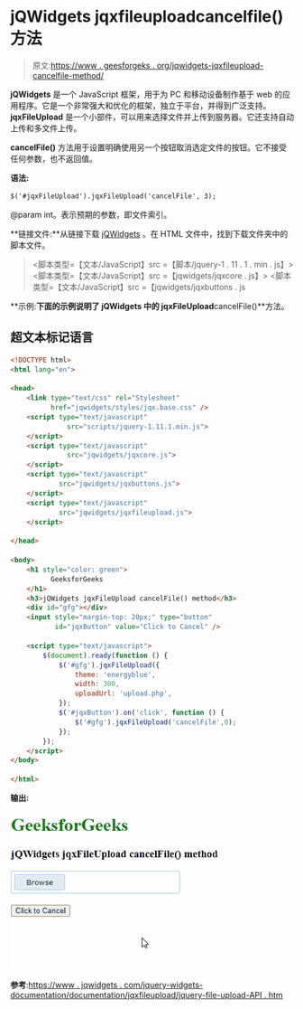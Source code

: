 # jQWidgets jqxfileuploadcancelfile()方法

> 原文:[https://www . geesforgeks . org/jqwidgets-jqxfileupload-cancelfile-method/](https://www.geeksforgeeks.org/jqwidgets-jqxfileupload-cancelfile-method/)

**jQWidgets** 是一个 JavaScript 框架，用于为 PC 和移动设备制作基于 web 的应用程序。它是一个非常强大和优化的框架，独立于平台，并得到广泛支持。 **jqxFileUpload** 是一个小部件，可以用来选择文件并上传到服务器。它还支持自动上传和多文件上传。

**cancelFile()** 方法用于设置明确使用另一个按钮取消选定文件的按钮。它不接受任何参数，也不返回值。

**语法:**

```html
$('#jqxFileUpload').jqxFileUpload('cancelFile', 3);
```

@param int。表示预期的参数，即文件索引。

**链接文件:**从链接下载 [jQWidgets](https://www.jqwidgets.com/download/) 。在 HTML 文件中，找到下载文件夹中的脚本文件。

> <link type="”text/css”" rel="”Stylesheet”" href="”jqwidgets/styles/jqx.base.css”">
> <脚本类型=【文本/JavaScript】src =【脚本/jquery-1 . 11 . 1 . min . js】></脚本>
> <脚本类型=【文本/JavaScript】src =【jqwidgets/jqxcore . js】></脚本>
> <脚本类型=【文本/JavaScript】src =【jqwidgets/jqxbuttons . js

**示例:**下面的示例说明了 jQWidgets 中的 jqxFileUpload**cancelFile()**方法。

## 超文本标记语言

```html
<!DOCTYPE html>
<html lang="en">

<head>
    <link type="text/css" rel="Stylesheet" 
          href="jqwidgets/styles/jqx.base.css" />
    <script type="text/javascript" 
              src="scripts/jquery-1.11.1.min.js">
    </script>
    <script type="text/javascript" 
              src="jqwidgets/jqxcore.js">
    </script>
    <script type="text/javascript" 
            src="jqwidgets/jqxbuttons.js">
    </script>
    <script type="text/javascript" 
            src="jqwidgets/jqxfileupload.js">
    </script>

</head>

<body>
    <h1 style="color: green">
          GeeksforGeeks 
    </h1>
    <h3>jQWidgets jqxFileUpload cancelFile() method</h3>
    <div id="gfg"></div>
    <input style="margin-top: 20px;" type="button"
           id="jqxButton" value="Click to Cancel" />

    <script type="text/javascript">
        $(document).ready(function () {
            $('#gfg').jqxFileUpload({ 
                theme: 'energyblue',
                width: 300,
                uploadUrl: 'upload.php',
            });
            $('#jqxButton').on('click', function () {
                $('#gfg').jqxFileUpload('cancelFile',0);
            });
        });
    </script>
</body>

</html>
```

**输出:**

![](img/4a701383d366d38b37bb1555def5e865.png)

**参考**:[https://www . jqwidgets . com/jquery-widgets-documentation/documentation/jqxfileupload/jquery-file-upload-API . htm](https://www.jqwidgets.com/jquery-widgets-documentation/documentation/jqxfileupload/jquery-file-upload-api.htm)